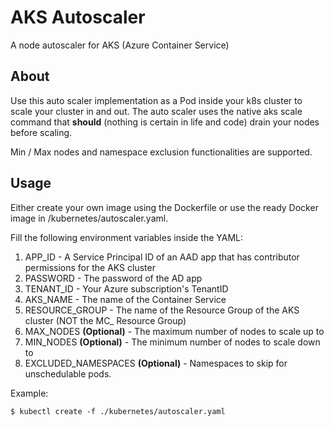 # AKS Autoscaler

A node autoscaler for AKS (Azure Container Service)

## About

Use this auto scaler implementation as a Pod inside your k8s cluster to scale your cluster in and out.
The auto scaler uses the native aks scale command that **should** (nothing is certain in life and code) drain your nodes before scaling.

Min / Max nodes and namespace exclusion functionalities are supported.

## Usage
Either create your own image using the Dockerfile or use the ready Docker image in /kubernetes/autoscaler.yaml.

Fill the following environment variables inside the YAML:

1) APP_ID - A Service Principal ID of an AAD app that has contributor permissions for the AKS cluster
2) PASSWORD - The password of the AD app
3) TENANT_ID - Your Azure subscription's TenantID
4) AKS_NAME - The name of the Container Service
5) RESOURCE_GROUP - The name of the Resource Group of the AKS cluster (NOT the MC_ Resource Group)
6) MAX_NODES **(Optional)** - The maximum number of nodes to scale up to
7) MIN_NODES **(Optional)** - The minimum number of nodes to scale down to
8) EXCLUDED_NAMESPACES **(Optional)** - Namespaces to skip for unschedulable pods.

Example:
```shell
$ kubectl create -f ./kubernetes/autoscaler.yaml
```
